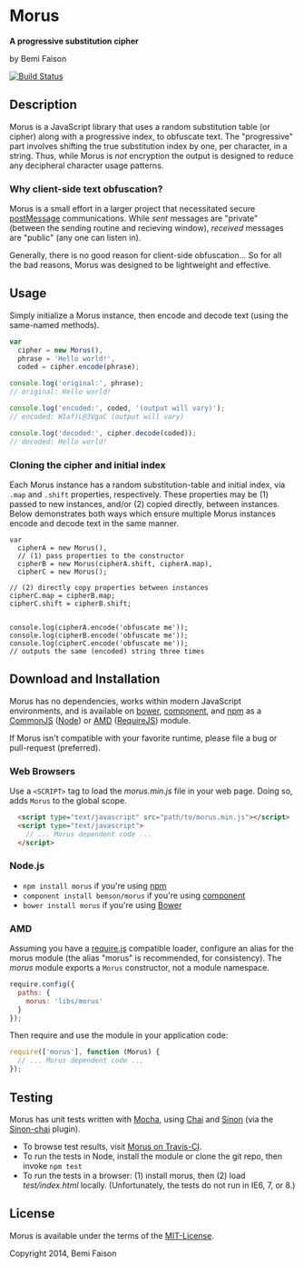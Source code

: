 # Morus

**A progressive substitution cipher**

by Bemi Faison

[![Build Status](https://travis-ci.org/bemson/morus.png?branch=master)](https://travis-ci.org/bemson/morus)


## Description

Morus is a JavaScript library that uses a random substitution table (or cipher) along with a progressive index, to obfuscate text. The "progressive" part involves shifting the true substitution index by one, per character, in a string. Thus, while Morus is _not_ encryption the output is designed to reduce any decipheral character usage patterns.

### Why client-side text obfuscation?

Morus is a small effort in a larger project that necessitated secure [postMessage](https://developer.mozilla.org/en-US/docs/Web/API/Window.postMessage) communications. While _sent_ messages are "private" (between the sending routine and recieving window), _received_ messages are "public" (any one can listen in).

Generally, there is no good reason for client-side obfuscation... So for all the bad reasons, Morus was designed to be lightweight and effective.


## Usage

Simply initialize a Morus instance, then encode and decode text (using the same-named methods).

```js
var
  cipher = new Morus(),
  phrase = 'Hello world!',
  coded = cipher.encode(phrase);

console.log('original:', phrase);
// original: Hello world!

console.log('encoded:', coded, '(output will vary)');
// encoded: W1af)L@3VgaC (output will vary)

console.log('decoded:', cipher.decode(coded));
// decoded: Hello world!
```

### Cloning the cipher and initial index

Each Morus instance has a random substitution-table and initial index, via `.map` and `.shift` properties, respectively. These properties may be (1) passed to new instances, and/or (2) copied directly, between instances. Below demonstrates both ways which ensure multiple Morus instances encode and decode text in the same manner.

```
var
  cipherA = new Morus(),
  // (1) pass properties to the constructor
  cipherB = new Morus(cipherA.shift, cipherA.map),
  cipherC = new Morus();

// (2) directly copy properties between instances
cipherC.map = cipherB.map;
cipherC.shift = cipherB.shift;


console.log(cipherA.encode('obfuscate me'));
console.log(cipherB.encode('obfuscate me'));
console.log(cipherC.encode('obfuscate me'));
// outputs the same (encoded) string three times
```


## Download and Installation

Morus has no dependencies, works within modern JavaScript environments,
and is available on [bower](http://bower.io/search/?q=morus), [component](), and [npm](https://www.npmjs.org/package/morus) as a [CommonJS](http://wiki.commonjs.org/wiki/CommonJS) ([Node](http://nodejs.org/)) or [AMD](http://wiki.commonjs.org/wiki/Modules/AsynchronousDefinition) ([RequireJS](http://requirejs.org)) module.

If Morus isn't compatible with your favorite runtime, please file a bug or pull-request (preferred).

### Web Browsers

Use a `<SCRIPT>` tag to load the _morus.min.js_ file in your web page. Doing so, adds `Morus` to the global scope.

```html
  <script type="text/javascript" src="path/to/morus.min.js"></script>
  <script type="text/javascript">
    // ... Morus dependent code ...
  </script>
```

### Node.js

  * `npm install morus` if you're using [npm](http://npmjs.org/)
  * `component install bemson/morus` if you're using [component](https://github.com/component/component)
  * `bower install morus` if you're using [Bower](http://bower.io)

### AMD

Assuming you have a [require.js](http://requirejs.org/) compatible loader, configure an alias for the morus module (the alias "morus" is recommended, for consistency). The _morus_ module exports a `Morus` constructor, not a module namespace.

```js
require.config({
  paths: {
    morus: 'libs/morus'
  }
});
```

Then require and use the module in your application code:

```js
require(['morus'], function (Morus) {
  // ... Morus dependent code ...
});
```


## Testing

Morus has unit tests written with [Mocha](http://visionmedia.github.io/mocha), using [Chai](http://chaijs.com/) and [Sinon](http://sinonjs.org) (via the [Sinon-chai](http://chaijs.com/plugins/sinon-chai) plugin).

  * To browse test results, visit [Morus on Travis-CI](https://travis-ci.org/bemson/morus).
  * To run the tests in Node, install the module or clone the git repo, then invoke `npm test`
  * To run the tests in a browser: (1) install morus, then (2) load _test/index.html_ locally. (Unfortunately, the tests do not run in IE6, 7, or 8.)


## License

Morus is available under the terms of the [MIT-License](http://en.wikipedia.org/wiki/MIT_License#License_terms).

Copyright 2014, Bemi Faison
